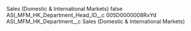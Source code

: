 <?xml version="1.0" encoding="UTF-8"?>
<CustomMetadata xmlns="http://soap.sforce.com/2006/04/metadata" xmlns:xsi="http://www.w3.org/2001/XMLSchema-instance" xmlns:xsd="http://www.w3.org/2001/XMLSchema">
    <label>Sales (Domestic &amp; International Markets)</label>
    <protected>false</protected>
    <values>
        <field>ASI_MFM_HK_Department_Head_ID__c</field>
        <value xsi:type="xsd:string">005D0000008RxYd</value>
    </values>
    <values>
        <field>ASI_MFM_HK_Department__c</field>
        <value xsi:type="xsd:string">Sales (Domestic &amp; International Markets)</value>
    </values>
</CustomMetadata>
